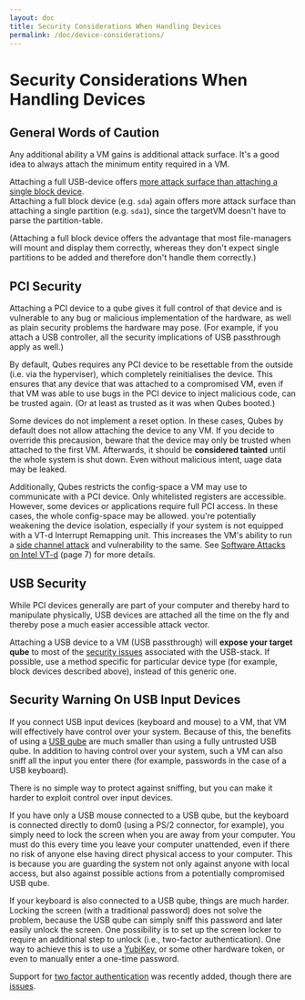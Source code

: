 ```yaml
---
layout: doc
title: Security Considerations When Handling Devices
permalink: /doc/device-considerations/
---
```


Security Considerations When Handling Devices
=============================================
General Words of Caution
------------------------
Any additional ability a VM gains is additional attack surface. It's a good idea to always attach the minimum entity required in a VM.

Attaching a full USB-device offers [more attack surface than attaching a single block device][USB security].  
Attaching a full block device (e.g. `sda`) again offers more attack surface than attaching a single partition (e.g. `sda1`), since the targetVM doesn't have to parse the partition-table.

(Attaching a full block device offers the advantage that most file-managers will mount and display them correctly, whereas they don't expect single partitions to be added and therefore don't handle them correctly.)

PCI Security
------------
Attaching a PCI device to a qube gives it full control of that device and is vulnerable to any bug or malicious implementation of the hardware, as well as plain security problems the hardware may pose. (For example, if you attach a USB controller, all the security implications of USB passthrough apply as well.)

By default, Qubes requires any PCI device to be resettable from the outside (i.e. via the hyperviser), which completely reinitialises the device. This ensures that any device that was attached to a compromised VM, even if that VM was able to use bugs in the PCI device to inject malicious code, can be trusted again. (Or at least as trusted as it was when Qubes booted.)

Some devices do not implement a reset option. In these cases, Qubes by default does not allow attaching the device to any VM. If you decide to override this precausion, beware that the device may only be trusted when attached to the first VM. Afterwards, it should be **considered tainted** until the whole system is shut down. Even without malicious intent, uage data may be leaked.

Additionally, Qubes restricts the config-space a VM may use to communicate with a PCI device. Only whitelisted registers are accessible. However, some devices or applications require full PCI access. In these cases, the whole config-space may be allowed. you're potentially weakening the device isolation, especially if your system is not equipped with a VT-d Interrupt Remapping unit.  This increases the VM's ability to run a [side channel attack] and vulnerability to the same. <!--TODO: really? It seems obvious, but I'm missing citation.-->
See [Software Attacks on Intel VT-d] (page 7) for more details.

USB Security
------------
While PCI devices generally are part of your computer and thereby hard to manipulate physically, USB devices are attached all the time on the fly and thereby pose a much easier accessible attack vector.

Attaching a USB device to a VM (USB passthrough) will **expose your target qube** to most of the [security issues][USB security] associated with the USB-stack.
If possible, use a method specific for particular device type (for example, block devices described above), instead of this generic one.

**Security Warning On USB Input Devices**
-----------------------------------------
If you connect USB input devices (keyboard and mouse) to a VM, that VM will effectively have control over your system.
Because of this, the benefits of using a [USB qube] are much smaller than using a fully untrusted USB qube.<!--TODO: what's the difference? What is meant by "USB qube" vs. "fully untrusted USB qube"?-->
In addition to having control over your system, such a VM can also sniff all the input you enter there (for example, passwords in the case of a USB keyboard).

There is no simple way to protect against sniffing, but you can make it harder to exploit control over input devices.

If you have only a USB mouse connected to a USB qube, but the keyboard is connected directly to dom0 (using a PS/2 connector, for example), you simply need to lock the screen when you are away from your computer.
You must do this every time you leave your computer unattended, even if there no risk of anyone else having direct physical access to your computer.
This is because you are guarding the system not only against anyone with local access, but also against possible actions from a potentially compromised USB qube.

If your keyboard is also connected to a USB qube, things are much harder.
Locking the screen (with a traditional password) does not solve the problem, because the USB qube can simply sniff this password and later easily unlock the screen.
One possibility is to set up the screen locker to require an additional step to unlock (i.e., two-factor authentication).
One way to achieve this is to use a [YubiKey], or some other hardware token, or even to manually enter a one-time password.

Support for [two factor authentication][qubes u2f proxy] was recently added, though there are [issues][4661].

[USB security]:https://blog.invisiblethings.org/2011/05/31/usb-security-challenges.html "invisiblethings blog on USB security"
[USB qube]: /doc/usb-qube-how-to/
[YubiKey]: /doc/YubiKey/
[qubes u2f proxy]: https://www.qubes-os.org/news/2018/09/11/qubes-u2f-proxy/
[4661]: https://github.com/QubesOS/qubes-issues/issues/4661
[side channel attack]: https://en.wikipedia.org/wiki/Side-channel_attack
[Software Attacks on Intel VT-d]: https://invisiblethingslab.com/resources/2011/Software%20Attacks%20on%20Intel%20VT-d.pdf